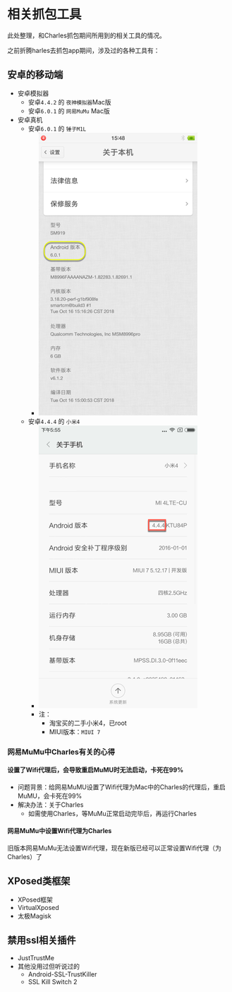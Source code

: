 # 相关抓包工具

此处整理，和Charles抓包期间所用到的相关工具的情况。

之前折腾harles去抓包app期间，涉及过的各种工具有：

## 安卓的移动端

* 安卓模拟器
  * 安卓`4.4.2` 的 `夜神模拟器`Mac版
  * 安卓`6.0.1` 的 `网易MuMu` Mac版
* 安卓真机
  * 安卓`6.0.1` 的 `锤子M1L`
    * ![锤子M1L 安卓6.0.1](../assets/img/android_6_0_1_smartisan_m1l.png)
  * 安卓`4.4.4` 的 `小米4`
    * ![小米4 安卓4.4.4 KTU84P](../assets/img/android_4_4_4_xiaomi_4.png)
    * 注：
      * 淘宝买的二手小米4，已root
      * MIUI版本：`MIUI 7`

### 网易MuMu中Charles有关的心得

#### 设置了Wifi代理后，会导致重启MuMU时无法启动，卡死在99%

* 问题背景：给网易MuMU设置了Wifi代理为Mac中的Charles的代理后，重启MuMU，会卡死在99%
* 解决办法：关于Charles
  * 如需使用Charles，等MuMu正常启动完毕后，再运行Charles

#### 网易MuMu中设置Wifi代理为Charles

旧版本网易MuMu无法设置Wifi代理，现在新版已经可以正常设置Wifi代理（为Charles）了

## XPosed类框架

* XPosed框架
* VirtualXposed
* 太极Magisk

## 禁用ssl相关插件

* JustTrustMe
* 其他没用过但听说过的
  * Android-SSL-TrustKiller
  * SSL Kill Switch 2